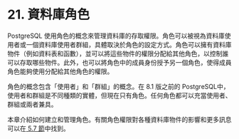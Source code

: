 # 21. 資料庫角色

PostgreSQL 使用角色的概念來管理資料庫的存取權限。角色可以被視為資料庫使用者或一個資料庫使用者群組，具體取決於角色的設定方式。角色可以擁有資料庫物件（例如資料表和函數），並可以將這些物件的權限分配給其他角色，以控制誰可以存取哪些物件。此外，也可以將角色中的成員身份授予另一個角色，使得成員角色能夠使用分配給其他角色的權限。

角色的概念包含「使用者」和「群組」的概念。在 8.1 版之前的 PostgreSQL中，使用者和群組是不同種類的實體，但現在只有角色。任何角色都可以充當使用者、群組或兩者兼具。

本章介紹如何建立和管理角色。有關角色權限對各種資料庫物件的影響和更多訊息可以在[ 5.7 節](../../the-sql-language/ddl/privileges.md)中找到。

